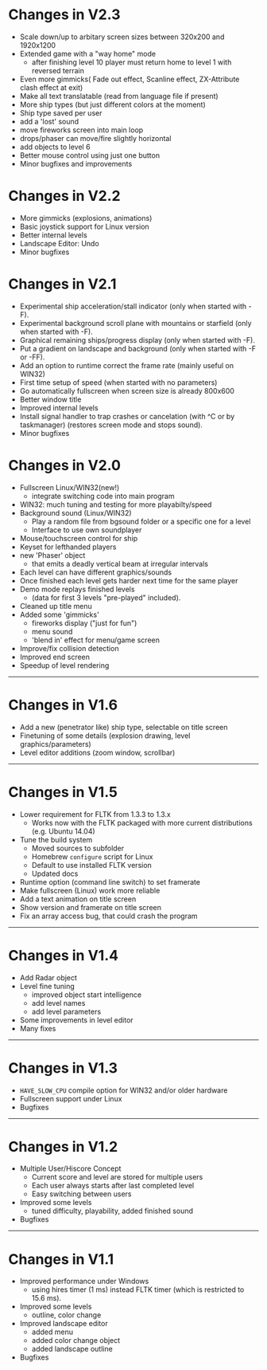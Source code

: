 Changes in V2.3
===============

- Scale down/up to arbitary screen sizes between 320x200 and 1920x1200
- Extended game with a "way home" mode
	- after finishing level 10 player must return home to level 1 with reversed terrain
- Even more gimmicks( Fade out effect, Scanline effect, ZX-Attribute clash effect at exit)
- Make all text translatable (read from language file if present)
- More ship types (but just different colors at the moment)
- Ship type saved per user
- add a 'lost' sound
- move fireworks screen into main loop
- drops/phaser can move/fire slightly horizontal
- add objects to level 6
- Better mouse control using just one button
- Minor bugfixes and improvements

Changes in V2.2
===============

- More gimmicks (explosions, animations)
- Basic joystick support for Linux version
- Better internal levels
- Landscape Editor: Undo
- Minor bugfixes

Changes in V2.1
===============

- Experimental ship acceleration/stall indicator
  (only when started with -F).
- Experimental background scroll plane with mountains or starfield
  (only when started with -F).
- Graphical remaining ships/progress display
  (only when started with -F).
- Put a gradient on landscape and background
  (only when started with -F or -FF).
- Add an option to runtime correct the frame rate (mainly useful on WIN32)
- First time setup of speed (when started with no parameters)
- Go automatically fullscreen when screen size is already 800x600
- Better window title
- Improved internal levels
- Install signal handler to trap crashes or cancelation (with ^C or by taskmanager)
  (restores screen mode and stops sound).
- Minor bugfixes

Changes in V2.0
===============

- Fullscreen Linux/WIN32(new!)
	- integrate switching code into main program
- WIN32: much tuning and testing for more playabilty/speed
- Background sound (Linux/WIN32)
	- Play a random file from bgsound folder or a specific one for a level
   - Interface to use own soundplayer
- Mouse/touchscreen control for ship
- Keyset for lefthanded players
- new 'Phaser' object
	- that emits a deadly vertical beam at irregular intervals
- Each level can have different graphics/sounds
- Once finished each level gets harder next time for the same player
- Demo mode replays finished levels
	- (data for first 3 levels "pre-played" included).
- Cleaned up title menu
- Added some 'gimmicks'
	- fireworks display ("just for fun")
	- menu sound
	- 'blend in' effect for menu/game screen
- Improve/fix collision detection
- Improved end screen
- Speedup of level rendering

---

Changes in V1.6
===============

- Add a new (penetrator like) ship type, selectable on title screen
- Finetuning of some details (explosion drawing, level graphics/parameters)
- Level editor additions (zoom window, scrollbar)

---

Changes in V1.5
===============

- Lower requirement for FLTK from 1.3.3 to 1.3.x
	- Works now with the FLTK packaged with more current distributions (e.g. Ubuntu 14.04)
- Tune the build system
	- Moved sources to subfolder
	- Homebrew `configure` script for Linux
	- Default to use installed FLTK version
	- Updated docs
- Runtime option (command line switch) to set framerate
- Make fullscreen (Linux) work more reliable
- Add a text animation on title screen
- Show version and framerate on title screen
- Fix an array access bug, that could crash the program

---

Changes in V1.4
===============

- Add Radar object
- Level fine tuning
	- improved object start intelligence
	- add level names
	- add level parameters
- Some improvements in level editor
- Many fixes

---

Changes in V1.3
===============

- `HAVE_SLOW_CPU` compile option for WIN32 and/or older hardware
- Fullscreen support under Linux
- Bugfixes

---

Changes in V1.2
===============

- Multiple User/Hiscore Concept
	- Current score and level are stored for multiple users
	- Each user always starts after last completed level
	- Easy switching between users
- Improved some levels
	- tuned difficulty, playability, added finished sound
- Bugfixes

---

Changes in V1.1
===============

- Improved performance under Windows
	- using hires timer (1 ms) instead FLTK timer (which is restricted to 15.6 ms).
- Improved some levels
	- outline, color change
- Improved landscape editor
	- added menu
	- added color change object
	- added landscape outline
- Bugfixes
